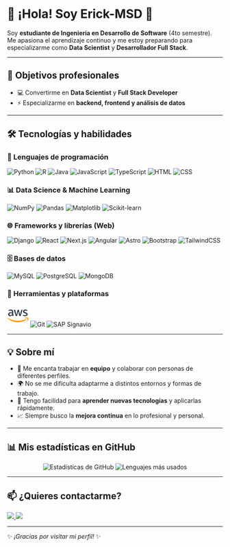 # 👋 ¡Hola! Soy Erick-MSD 🚀

Soy **estudiante de Ingeniería en Desarrollo de Software** (4to semestre).  
Me apasiona el aprendizaje continuo y me estoy preparando para especializarme como **Data Scientist** y **Desarrollador Full Stack**.  

---

## 🎯 Objetivos profesionales
- 💻 Convertirme en **Data Scientist** y **Full Stack Developer**  
- ⚡ Especializarme en **backend, frontend y análisis de datos**  

---

## 🛠️ Tecnologías y habilidades

### 🚀 Lenguajes de programación
<p align="left">
  <img src="https://cdn.jsdelivr.net/gh/devicons/devicon/icons/python/python-original.svg" alt="Python" width="50" height="50"/>
  <img src="https://cdn.jsdelivr.net/gh/devicons/devicon/icons/r/r-original.svg" alt="R" width="50" height="50"/>
  <img src="https://cdn.jsdelivr.net/gh/devicons/devicon/icons/java/java-original.svg" alt="Java" width="50" height="50"/>
  <img src="https://cdn.jsdelivr.net/gh/devicons/devicon/icons/javascript/javascript-original.svg" alt="JavaScript" width="50" height="50"/>
  <img src="https://cdn.jsdelivr.net/gh/devicons/devicon/icons/typescript/typescript-original.svg" alt="TypeScript" width="50" height="50"/>
  <img src="https://cdn.jsdelivr.net/gh/devicons/devicon/icons/html5/html5-original.svg" alt="HTML" width="50" height="50"/>
  <img src="https://cdn.jsdelivr.net/gh/devicons/devicon/icons/css3/css3-original.svg" alt="CSS" width="50" height="50"/>
</p>

### 📊 Data Science & Machine Learning
<p align="left">
  <img src="https://img.shields.io/badge/Numpy-013243?style=for-the-badge&logo=numpy&logoColor=white" alt="NumPy"/>
  <img src="https://img.shields.io/badge/Pandas-150458?style=for-the-badge&logo=pandas&logoColor=white" alt="Pandas"/>
  <img src="https://img.shields.io/badge/Matplotlib-ffffff?style=for-the-badge&logo=plotly&logoColor=blue" alt="Matplotlib"/>
  <img src="https://img.shields.io/badge/Scikit--learn-F7931E?style=for-the-badge&logo=scikitlearn&logoColor=white" alt="Scikit-learn"/>
</p>

### 🌐 Frameworks y librerías (Web)
<p align="left">
  <img src="https://cdn.jsdelivr.net/gh/devicons/devicon/icons/django/django-plain.svg" alt="Django" width="50" height="50"/>
  <img src="https://cdn.jsdelivr.net/gh/devicons/devicon/icons/react/react-original.svg" alt="React" width="50" height="50"/>
  <img src="https://cdn.jsdelivr.net/gh/devicons/devicon/icons/nextjs/nextjs-original.svg" alt="Next.js" width="50" height="50"/>
  <img src="https://cdn.jsdelivr.net/gh/devicons/devicon/icons/angularjs/angularjs-original.svg" alt="Angular" width="50" height="50"/>
  <img src="https://img.shields.io/badge/Astro-FF5D01?style=for-the-badge&logo=astro&logoColor=white" alt="Astro"/>
  <img src="https://cdn.jsdelivr.net/gh/devicons/devicon/icons/bootstrap/bootstrap-original.svg" alt="Bootstrap" width="50" height="50"/>
  <img src="https://img.shields.io/badge/TailwindCSS-06B6D4?style=for-the-badge&logo=tailwindcss&logoColor=white" alt="TailwindCSS"/>
</p>

### 🗄️ Bases de datos
<p align="left">
  <img src="https://cdn.jsdelivr.net/gh/devicons/devicon/icons/mysql/mysql-original.svg" alt="MySQL" width="50" height="50"/>
  <img src="https://cdn.jsdelivr.net/gh/devicons/devicon/icons/postgresql/postgresql-original.svg" alt="PostgreSQL" width="50" height="50"/>
  <img src="https://cdn.jsdelivr.net/gh/devicons/devicon/icons/mongodb/mongodb-original.svg" alt="MongoDB" width="50" height="50"/>
</p>

### 🔧 Herramientas y plataformas
<p align="left">
  <img src="https://raw.githubusercontent.com/devicons/devicon/master/icons/amazonwebservices/amazonwebservices-original-wordmark.svg" alt="AWS" width="50" height="50"/>
  <img src="https://cdn.jsdelivr.net/gh/devicons/devicon/icons/git/git-original.svg" alt="Git" width="50" height="50"/>
  <img src="https://img.shields.io/badge/SAP-Signavio-blue?style=for-the-badge&logo=sap&logoColor=white" alt="SAP Signavio"/>
</p>



---

## 💡 Sobre mí
- 🤝 Me encanta trabajar en **equipo** y colaborar con personas de diferentes perfiles.  
- 🌍 No se me dificulta adaptarme a distintos entornos y formas de trabajo.  
- 🚀 Tengo facilidad para **aprender nuevas tecnologías** y aplicarlas rápidamente.  
- 📈 Siempre busco la **mejora continua** en lo profesional y personal.  

---

## 📊 Mis estadísticas en GitHub
<p align="center">
  <img src="https://github-readme-stats.vercel.app/api?username=Erick-MSD&show_icons=true&theme=tokyonight" alt="Estadísticas de GitHub"/>
  <img src="https://github-readme-stats.vercel.app/api/top-langs/?username=Erick-MSD&layout=compact&theme=tokyonight" alt="Lenguajes más usados"/>
</p>

---

## 📫 ¿Quieres contactarme?
<p align="left">
  <a href="https://github.com/Erick-MSD" target="_blank">
    <img src="https://img.shields.io/badge/GitHub-181717?style=for-the-badge&logo=github&logoColor=white"/>
  </a>
  <a href="https://www.linkedin.com/in/emsd-b15b462b5/" target="_blank">
    <img src="https://img.shields.io/badge/LinkedIn-0A66C2?style=for-the-badge&logo=linkedin&logoColor=white"/>
  </a>
</p>

---

✨ *¡Gracias por visitar mi perfil!* ✨
